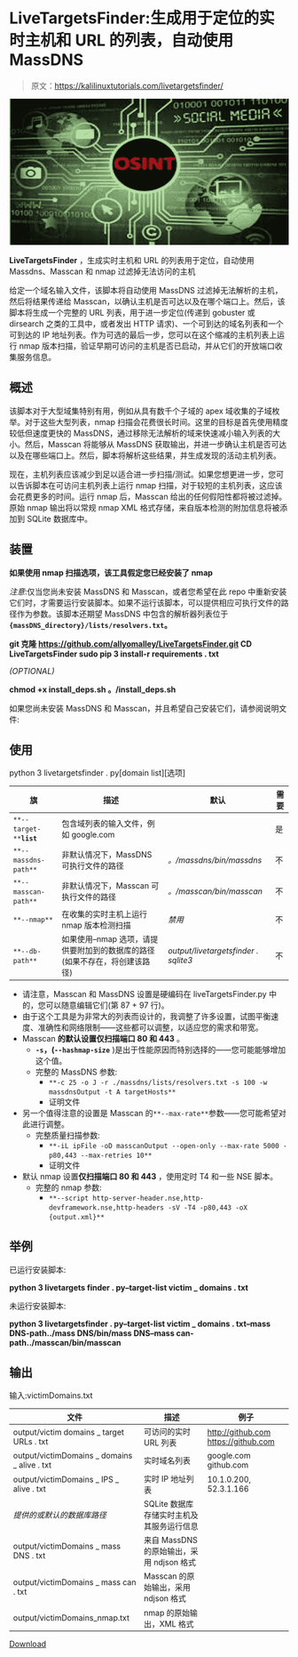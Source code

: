 # LiveTargetsFinder:生成用于定位的实时主机和 URL 的列表，自动使用 MassDNS

> 原文：<https://kalilinuxtutorials.com/livetargetsfinder/>

[![](img/0274ff94989ec832d4badd779a114d0a.png)](https://blogger.googleusercontent.com/img/b/R29vZ2xl/AVvXsEiZrkEN8ImDoLTmaLKam6QHEgvMqwfUBgCKvstdUUBNRN2mzEnPg7Rqfm5sWMhSnf2r-9sZ4_vs0FkX74n5zuoEYjmEDK4iov7aLS0XgdRC1a0Rnm_tFhqsC5Z0UrAONg7cQ84bLhhmqamLFd_p6uDy7dPF6Ovq_jiieAPAFTU6wex3fcXHSVe1KVcD/s728/download%20(2).png)

**LiveTargetsFinder** ，生成实时主机和 URL 的列表用于定位，自动使用 Massdns、Masscan 和 nmap 过滤掉无法访问的主机

给定一个域名输入文件，该脚本将自动使用 MassDNS 过滤掉无法解析的主机，然后将结果传递给 Masscan，以确认主机是否可达以及在哪个端口上。然后，该脚本将生成一个完整的 URL 列表，用于进一步定位(传递到 gobuster 或 dirsearch 之类的工具中，或者发出 HTTP 请求)、一个可到达的域名列表和一个可到达的 IP 地址列表。作为可选的最后一步，您可以在这个缩减的主机列表上运行 nmap 版本扫描，验证早期可访问的主机是否已启动，并从它们的开放端口收集服务信息。

## 概述

该脚本对于大型域集特别有用，例如从具有数千个子域的 apex 域收集的子域枚举。对于这些大型列表，nmap 扫描会花费很长时间。这里的目标是首先使用精度较低但速度更快的 MassDNS，通过移除无法解析的域来快速减小输入列表的大小。然后，Masscan 将能够从 MassDNS 获取输出，并进一步确认主机是否可达以及在哪些端口上。然后，脚本将解析这些结果，并生成发现的活动主机列表。

现在，主机列表应该减少到足以适合进一步扫描/测试。如果您想更进一步，您可以告诉脚本在可访问主机列表上运行 nmap 扫描，对于较短的主机列表，这应该会花费更多的时间。运行 nmap 后，Masscan 给出的任何假阳性都将被过滤掉。原始 nmap 输出将以常规 nmap XML 格式存储，来自版本检测的附加信息将被添加到 SQLite 数据库中。

## 装置

**如果使用 nmap 扫描选项，该工具假定您已经安装了 nmap**

*注意*:仅当您尚未安装 MassDNS 和 Masscan，或者您希望在此 repo 中重新安装它们时，才需要运行安装脚本。如果不运行该脚本，可以提供相应可执行文件的路径作为参数。该脚本还期望 MassDNS 中包含的解析器列表位于 **`{massDNS_directory}/lists/resolvers.txt`。**

**git 克隆 https://github.com/allyomalley/LiveTargetsFinder.git
CD LiveTargetsFinder
sudo pip 3 install-r requirements . txt**

*(OPTIONAL)*

**chmod +x install_deps.sh
。/install_deps.sh**

如果您尚未安装 MassDNS 和 Masscan，并且希望自己安装它们，请参阅说明文件:

## 使用

python 3 livetargetsfinder . py[domain list][选项]

| 旗 | 描述 | 默认 | 需要 |
| --- | --- | --- | --- |
| `**--target-**`**`list`** | 包含域列表的输入文件，例如 google.com |  | 是 |
| `**--massdns-path**` | 非默认情况下，MassDNS 可执行文件的路径 | *。/massdns/bin/massdns* | 不 |
| `**--masscan-path**` | 非默认情况下，Masscan 可执行文件的路径 | *。/masscan/bin/masscan* | 不 |
| `**--nmap**` | 在收集的实时主机上运行 nmap 版本检测扫描 | *禁用* | 不 |
| `**--db-path**` | 如果使用–nmap 选项，请提供要附加到的数据库的路径(如果不存在，将创建该路径) | *output/livetargetsfinder . sqlite3* | 不 |

*   请注意，Masscan 和 MassDNS 设置是硬编码在 liveTargetsFinder.py 中的，您可以随意编辑它们(第 87 + 97 行)。
*   由于这个工具是为非常大的列表而设计的，我调整了许多设置，试图平衡速度、准确性和网络限制——这些都可以调整，以适应您的需求和带宽。
*   Masscan **的默认设置仅扫描端口 80 和 443** 。
    *   **`-s`，(`--hashmap-size`** )是出于性能原因而特别选择的——您可能能够增加这个值。
    *   完整的 MassDNS 参数:
        *   `**-c 25 -o J -r ./massdns/lists/resolvers.txt -s 100 -w massdnsOutput -t A targetHosts**`
        *   证明文件
*   另一个值得注意的设置是 Masscan 的`**--max-rate**`参数——您可能希望对此进行调整。
    *   完整质量扫描参数:
        *   `**-iL ipFile -oD masscanOutput --open-only --max-rate 5000 -p80,443 --max-retries 10**`
        *   证明文件
*   默认 nmap 设置**仅扫描端口 80 和 443** ，使用定时 T4 和一些 NSE 脚本。
    *   完整的 nmap 参数:
        *   `**--script http-server-header.nse,http-devframework.nse,http-headers -sV -T4 -p80,443 -oX {output.xml}**`

## 举例

已运行安装脚本:

**python 3 livetargets finder . py–target-list victim _ domains . txt**

未运行安装脚本:

**python 3 livetargetsfinder . py–target-list victim _ domains . txt–mass DNS-path../mass DNS/bin/mass DNS–mass can-path../masscan/bin/masscan**

## 输出

输入:victimDomains.txt

| 文件 | 描述 | 例子 |
| --- | --- | --- |
| output/victim domains _ target URLs . txt | 可访问的实时 URL 列表 | http://github.com https://github.com |
| output/victimDomains _ domains _ alive . txt | 实时域名列表 | google.com github.com |
| output/victimDomains _ IPS _ alive . txt | 实时 IP 地址列表 | 10.1.0.200, 52.3.1.166 |
| *提供的或默认的数据库路径* | SQLite 数据库存储实时主机及其服务运行信息 |  |
| output/victimDomains _ mass DNS . txt | 来自 MassDNS 的原始输出，采用 ndjson 格式 |  |
| output/victimDomains _ mass can . txt | Masscan 的原始输出，采用 ndjson 格式 |  |
| output/victimDomains_nmap.txt | nmap 的原始输出，XML 格式 |

[Download](https://github.com/allyomalley/LiveTargetsFinder)